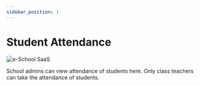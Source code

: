 ```yaml
---
sidebar_position: 1
---
```


# Student Attendance

![e-School SaaS](../../static/images/schooladmin/student-attendance.png)

School admins can view attendance of students here. Only class teachers can take the attendance of students. 